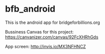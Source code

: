 # bfb_android
This is the android app for bridgeforbillions.org

Bussiness Canvas for this project: 
  https://canvanizer.com/canvas/92FcXHRhGds
  
App screen:
  http://invis.io/MX3NFHNCZ
